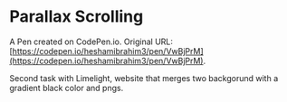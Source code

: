 # Parallax Scrolling

A Pen created on CodePen.io. Original URL: [https://codepen.io/heshamibrahim3/pen/VwBjPrM](https://codepen.io/heshamibrahim3/pen/VwBjPrM).

Second task with Limelight, website that merges two backgorund with a gradient black color and pngs.
